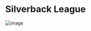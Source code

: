 # Silverback League

![image](https://media1.citybeat.com/citybeat/imager/u/slideshow/12049766/screen_shot_2020_05_28_at_1.37.32_pm.5ecff6e6cf078.png)
